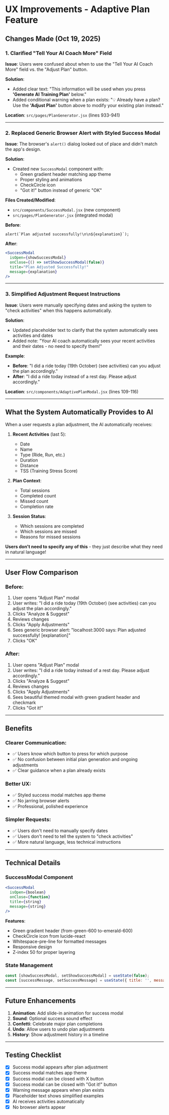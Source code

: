 # UX Improvements - Adaptive Plan Feature

## Changes Made (Oct 19, 2025)

### 1. **Clarified "Tell Your AI Coach More" Field**
**Issue**: Users were confused about when to use the "Tell Your AI Coach More" field vs. the "Adjust Plan" button.

**Solution**: 
- Added clear text: "This information will be used when you press **'Generate AI Training Plan'** below."
- Added conditional warning when a plan exists: "💡 Already have a plan? Use the **'Adjust Plan'** button above to modify your existing plan instead."

**Location**: `src/pages/PlanGenerator.jsx` (lines 933-941)

---

### 2. **Replaced Generic Browser Alert with Styled Success Modal**
**Issue**: The browser's `alert()` dialog looked out of place and didn't match the app's design.

**Solution**: 
- Created new `SuccessModal` component with:
  - Green gradient header matching app theme
  - Proper styling and animations
  - CheckCircle icon
  - "Got it!" button instead of generic "OK"
  
**Files Created/Modified**:
- `src/components/SuccessModal.jsx` (new component)
- `src/pages/PlanGenerator.jsx` (integrated modal)

**Before**: 
```
alert(`Plan adjusted successfully!\n\n${explanation}`);
```

**After**:
```jsx
<SuccessModal
  isOpen={showSuccessModal}
  onClose={() => setShowSuccessModal(false)}
  title="Plan Adjusted Successfully!"
  message={explanation}
/>
```

---

### 3. **Simplified Adjustment Request Instructions**
**Issue**: Users were manually specifying dates and asking the system to "check activities" when this happens automatically.

**Solution**: 
- Updated placeholder text to clarify that the system automatically sees activities and dates
- Added note: "Your AI coach automatically sees your recent activities and their dates - no need to specify them!"

**Example**:
- **Before**: "I did a ride today (19th October) (see activities) can you adjust the plan accordingly."
- **After**: "I did a ride today instead of a rest day. Please adjust accordingly."

**Location**: `src/components/AdaptivePlanModal.jsx` (lines 109-116)

---

## What the System Automatically Provides to AI

When a user requests a plan adjustment, the AI automatically receives:

1. **Recent Activities** (last 5):
   - Date
   - Name
   - Type (Ride, Run, etc.)
   - Duration
   - Distance
   - TSS (Training Stress Score)

2. **Plan Context**:
   - Total sessions
   - Completed count
   - Missed count
   - Completion rate

3. **Session Status**:
   - Which sessions are completed
   - Which sessions are missed
   - Reasons for missed sessions

**Users don't need to specify any of this** - they just describe what they need in natural language!

---

## User Flow Comparison

### Before:
1. User opens "Adjust Plan" modal
2. User writes: "I did a ride today (19th October) (see activities) can you adjust the plan accordingly."
3. Clicks "Analyze & Suggest"
4. Reviews changes
5. Clicks "Apply Adjustments"
6. Sees generic browser alert: "localhost:3000 says: Plan adjusted successfully! [explanation]"
7. Clicks "OK"

### After:
1. User opens "Adjust Plan" modal
2. User writes: "I did a ride today instead of a rest day. Please adjust accordingly."
3. Clicks "Analyze & Suggest"
4. Reviews changes
5. Clicks "Apply Adjustments"
6. Sees beautiful themed modal with green gradient header and checkmark
7. Clicks "Got it!"

---

## Benefits

### Clearer Communication:
- ✅ Users know which button to press for which purpose
- ✅ No confusion between initial plan generation and ongoing adjustments
- ✅ Clear guidance when a plan already exists

### Better UX:
- ✅ Styled success modal matches app theme
- ✅ No jarring browser alerts
- ✅ Professional, polished experience

### Simpler Requests:
- ✅ Users don't need to manually specify dates
- ✅ Users don't need to tell the system to "check activities"
- ✅ More natural language, less technical instructions

---

## Technical Details

### SuccessModal Component
```jsx
<SuccessModal
  isOpen={boolean}
  onClose={function}
  title={string}
  message={string}
/>
```

**Features**:
- Green gradient header (from-green-600 to-emerald-600)
- CheckCircle icon from lucide-react
- Whitespace-pre-line for formatted messages
- Responsive design
- Z-index 50 for proper layering

### State Management
```javascript
const [showSuccessModal, setShowSuccessModal] = useState(false);
const [successMessage, setSuccessMessage] = useState({ title: '', message: '' });
```

---

## Future Enhancements

1. **Animation**: Add slide-in animation for success modal
2. **Sound**: Optional success sound effect
3. **Confetti**: Celebrate major plan completions
4. **Undo**: Allow users to undo plan adjustments
5. **History**: Show adjustment history in a timeline

---

## Testing Checklist

- [x] Success modal appears after plan adjustment
- [x] Success modal matches app theme
- [x] Success modal can be closed with X button
- [x] Success modal can be closed with "Got it!" button
- [x] Warning message appears when plan exists
- [x] Placeholder text shows simplified examples
- [x] AI receives activities automatically
- [x] No browser alerts appear
